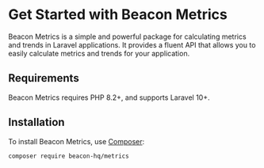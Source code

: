 # Get Started with Beacon Metrics

Beacon Metrics is a simple and powerful package for calculating metrics and trends in Laravel applications. 
It provides a fluent API that allows you to easily calculate metrics and trends for your application.

## Requirements

Beacon Metrics requires PHP 8.2+, and supports Laravel 10+.

## Installation

To install Beacon Metrics, use [Composer](https://getcomposer.org):

```bash
composer require beacon-hq/metrics
```
